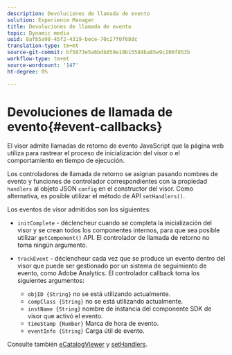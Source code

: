 ```yaml
---
description: Devoluciones de llamada de evento
solution: Experience Manager
title: Devoluciones de llamada de evento
topic: Dynamic media
uuid: 8afb5a98-45f2-4319-bece-70c27f0f68dc
translation-type: tm+mt
source-git-commit: bf5873e5a6bdb859e19b15584ba85e9c106f853b
workflow-type: tm+mt
source-wordcount: '147'
ht-degree: 0%

---
```



# Devoluciones de llamada de evento{#event-callbacks}

El visor admite llamadas de retorno de evento JavaScript que la página web utiliza para rastrear el proceso de inicialización del visor o el comportamiento en tiempo de ejecución.

Los controladores de llamada de retorno se asignan pasando nombres de evento y funciones de controlador correspondientes con la propiedad `handlers` al objeto JSON `config` en el constructor del visor. Como alternativa, es posible utilizar el método de API `setHandlers()`.

Los eventos de visor admitidos son los siguientes:

* `initComplete` - déclencheur cuando se completa la inicialización del visor y se crean todos los componentes internos, para que sea posible utilizar  `getComponent()` API. El controlador de llamada de retorno no toma ningún argumento.

* `trackEvent` - déclencheur cada vez que se produce un evento dentro del visor que puede ser gestionado por un sistema de seguimiento de evento, como Adobe Analytics. El controlador callback toma los siguientes argumentos:

   * `objID {String}` no se está utilizando actualmente.
   * `compClass {String}` no se está utilizando actualmente.
   * `instName {String}` nombre de instancia del componente SDK de visor que activó el evento.
   * `timeStamp {Number}` Marca de hora de evento.
   * `eventInfo {String}` Carga útil de evento.

Consulte también [eCatalogViewer](../../c-html5-s7-aem-asset-viewers/c-html5-20-ecatalog-viewer-about/c-html5-20-ecatalog-viewer-javascriptapiref/r-html5-ecatalog-viewer-20-javascriptapiref-ecatalogviewer.md#reference-bd16cadc0c054fafb0db4994741d47cd) y [setHandlers](../../c-html5-s7-aem-asset-viewers/c-html5-20-ecatalog-viewer-about/c-html5-20-ecatalog-viewer-javascriptapiref/r-html5-ecatalog-viewer-20-javascriptapiref-sethandlers.md#reference-7858574ff5c34ce993ef4fdff741a856).
